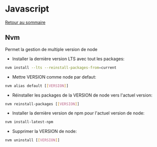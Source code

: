 # Javascript

[Retour au sommaire](docs/index)

## Nvm
Permet la gestion de multiple version de node
- Installer la dernière version LTS avec tout les packages:
```bash
nvm install --lts --reinstall-packages-from=current
```
- Mettre VERSION comme node par defaut:
```bash
nvm alias default [[VERSION]]
```
- Réinstaller les packages de la VERSION de node vers l'actuel version:
```bash
nvm reinstall-packages [[VERSION]]
```
- Installer la dernière version de npm pour l'actuel version de node:
```bash
nvm install-latest-npm
```
- Supprimer la VERSION de node:
```bash
nvm uninstall [[VERSION]]
```
